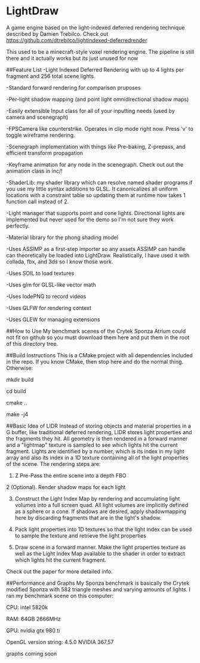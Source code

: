 # LightDraw
A game engine based on the light-indexed deferred rendering technique
described by Damien Trebilco. Check out https://github.com/dtrebilco/lightindexed-deferredrender

This used to be a minecraft-style voxel rendering engine. The pipeline is still there and it
actually works but its just unused for now

##Feature List
  -Light Indexed Deferred Rendering with up to 4 lights per fragment and
256 total scene lights

  -Standard forward rendering for comparison pruposes

  -Per-light shadow mapping (and point light omnidirectional shadow
maps)

  -Easily extensible Input class for all of your inputting needs (used by camera and scenegraph)

  -FPSCamera like counterstrike. Operates in clip mode right now. Press 'v' to toggle wireframe rendering.

  -Scenegraph implementation with things like Pre-baking, Z-prepass, and
efficient transform propagation

  -Keyframe animation for any node in the scenegraph. Check out out the
animation class in inc/!

  -ShaderLib: my shader library which can resolve named shader programs if you use my little syntax additions to GLSL. It canonicalizes
    all uniform locations with a constraint table so updating them at runtime now takes 1 function call instead of 2.

  -Light manager that supports point and cone lights. Directional lights
are implemented but never used for the demo so I'm not sure they work
perfectly.

  -Material library for the phong shading model

  -Uses ASSIMP as a first-step importer so any assets ASSIMP can handle
can theoretically be loaded into LightDraw. Realistically, I have used
it with collada, fbx, and 3ds so I know those work.

  -Uses SOIL to load textures

  -Uses glm for GLSL-like vector math

  -Uses lodePNG to record videos

  -Uses GLFW for rendering context

  -Uses GLEW for managing extensions

##How to Use
My benchmark scenes of the Crytek Sponza Atrium could not fit on github
so you must download them here and put them in the root of
this directory tree.

##Build Instructions
This is a CMake project with all dependencies included in the repo. If
you know CMake, then stop here and do the normal thing. Otherwise:

mkdir build

cd build

cmake ..

make -j4


##Basic Idea of LIDR
Instead of storing objects and material properties in a G buffer, like
traditional deferred rendering, LIDR stores light properties and the
fragments they hit. All geometry is then rendered in a forward manner
and a "lightmap" texture is sampled to see which lights hit the current
fragment. Lights are identified by a number, which is its index in my light
array and also its index in a 1D texture containing all of the light
properties of the scene. The rendering steps are:

1. Z Pre-Pass the entire scene into a depth FBO

2 (Optional). Render shadow maps for each light

3. Construct the Light Index Map by rendering and accumulating light
   volumes into a full screen quad. All light volumes are implicitly
defined as a sphere or a cone. If shadows are desired, apply
shadowmapping here by discarding fragments that are in the light's
shadow.

4. Pack light properties into 1D textures so that the light index can be
   used to sample the texture and retrieve the light properties

5. Draw scene in a forward manner. Make the light properties texture as
   well as the Light Index Map available to the shader in order to
extract which lights hit the current fragment.

Check out the paper for more detailed info.

##Performance and Graphs
My Sponza benchmark is basically the Crytek modified Sponza with 582
triangle meshes and varying amounts of lights.
I ran my benchmark scene on this computer:

CPU: intel 5820k

RAM: 64GB 2666MHz

GPU: nvidia gtx 980 ti

OpenGL version string: 4.5.0 NVIDIA 367.57

graphs coming soon
